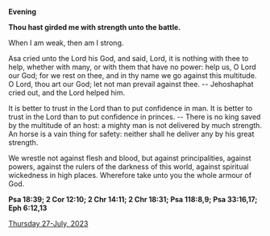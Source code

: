 **Evening**

**Thou hast girded me with strength unto the battle.**
 
When I am weak, then am I strong.
 
Asa cried unto the Lord his God, and said, Lord, it is nothing with thee to help, whether with many, or with them that have no power: help us, O Lord our God; for we rest on thee, and in thy name we go against this multitude. O Lord, thou art our God; let not man prevail against thee. -- Jehoshaphat cried out, and the Lord helped him.
 
It is better to trust in the Lord than to put confidence in man. It is better to trust in the Lord than to put confidence in princes. -- There is no king saved by the multitude of an host: a mighty man is not delivered by much strength. An horse is a vain thing for safety: neither shall he deliver any by his great strength.
 
We wrestle not against flesh and blood, but against principalities, against powers, against the rulers of the darkness of this world, against spiritual wickedness in high places. Wherefore take unto you the whole armour of God.  

**Psa 18:39; 2 Cor 12:10; 2 Chr 14:11; 2 Chr 18:31; Psa 118:8,9; Psa 33:16,17; Eph 6:12,13**

[Thursday 27-July, 2023](https://t.me/daily_light)
